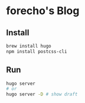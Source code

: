 # forecho's Blog

## Install

```bash
brew install hugo
npm install postcss-cli
```

## Run

```bash
hugo server
# or
hugo server -D # show draft
```